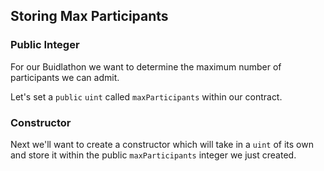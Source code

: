 ## Storing Max Participants

### Public Integer

For our Buidlathon we want to determine the maximum number of participants we can admit. 

Let's set a `public` `uint` called `maxParticipants` within our contract. 

### Constructor

Next we'll want to create a constructor which will take in a `uint` of its own and store it within the public `maxParticipants` integer we just created.